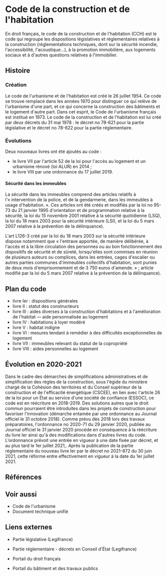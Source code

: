 # Code de la construction et de l'habitation

En droit français, le code de la construction et de l'habitation (CCH) est le code qui regroupe les dispositions législatives et réglementaires relatives à la construction (réglementations techniques, dont sur la sécurité incendie, l'accessibilité, l'acoustique...), à la promotion immobilière, aux logements sociaux et à d'autres questions relatives à l'immobilier.

## Histoire

### Création

Le code de l'urbanisme et de l'habitation est créé le 26 juillet 1954. Ce code se trouve remplacé dans les années 1970 pour distinguer ce qui relève de l'urbanisme d'une part, et ce qui concerne la construction des bâtiments et le logement d'autre part. Dans cet esprit, le Code de l'urbanisme français est institué en 1973. Le code de la construction et de l'habitation est lui créé par deux décrets du 31 mai 1978 : le décret no 78-621 pour la partie législative et le décret no 78-622 pour la partie réglementaire.

### Évolutions

Deux nouveaux livres ont été ajoutés au code :

- le livre VII par l'article 52 de la loi pour l'accès au logement et un urbanisme rénové (loi ALUR) en 2014 ;
- le livre VIII par une ordonnance du 17 juillet 2019.

#### Sécurité dans les immeubles

La sécurité dans les immeubles comprend des articles relatifs à l'« intervention de la police, et de la gendarmerie, dans les immeubles à usage d'habitation. ». Ces articles ont été créés et modifiés par la loi no 95-73 du 21 janvier 1995 d'orientation et de programmation relative à la sécurité, la loi du 15 novembre 2001 relative à la sécurité quotidienne (LSQ), la loi du 18 mars 2003 pour la sécurité intérieure (LSI), et la loi du 5 mars 2007 relative à la prévention de la délinquance).

L'art L126-3 créé par la loi du 18 mars 2003 sur la sécurité intérieure dispose notamment que « l'entrave apportée, de manière délibérée, à l'accès et à la libre circulation des personnes ou au bon fonctionnement des dispositifs de sécurité et de sûreté, lorsqu'elles sont commises en réunion de plusieurs auteurs ou complices, dans les entrées, cages d'escalier ou autres parties communes d'immeubles collectifs d'habitation, sont punies de deux mois d'emprisonnement et de 3 750 euros d'amende. » ; article modifié par la loi du 5 mars 2007 relative à la prévention de la délinquance).

## Plan du code

- livre Ier : dispositions générales
- livre II : statut des constructeurs
- livre III : aides diverses à la construction d'habitations et à l'amélioration de l'habitat — aide personnalisée au logement
- livre IV : habitations à loyer modéré
- livre V : habitat indigne
- livre VI : mesures tendant à remédier à des difficultés exceptionnelles de logement
- livre VII : immeubles relevant du statut de la copropriété
- livre VIII : aides personnelles au logement

## Évolution en 2020-2021

Dans le cadre des démarches de simplifications administratives et de simplification des règles de la construction, sous l'égide du ministère chargé de la Cohésion des territoires et du Conseil supérieur de la construction et de l'efficacité énergétique (CSCEE), en lien avec l'article 26 de la loi pour un État au service d'une société de confiance (ESSOC), ce code est en réécriture en 2018-2019. Des solutions autres que le droit commun pourraient être introduites dans les projets de construction pour favoriser l'innovation (démarche entamée par une ordonnance au Journal officiel le 31 octobre 2018). Comme prévu dès 2018 lors des travaux préparatoires, l'ordonnance no 2020-71 du 29 janvier 2020, publiée au Journal officiel le 31 janvier 2020 procède en conséquence à la réécriture du livre Ier ainsi qu'à des modifications dans d'autres livres du code. L’ordonnance prévoit une entrée en vigueur à une date fixée par décret, et au plus tard le 1er juillet 2021,. Après la publication de la partie réglementaire du nouveau livre Ier par le décret no 2021-872 du 30 juin 2021, cette réforme entre effectivement en vigueur à la date du 1er juillet 2021.

## Références

## Voir aussi

- Code de l'urbanisme
- Document technique unifié

## Liens externes

- Partie législative (Legifrance)
- Partie réglementaire - décrets en Conseil d'État (Legifrance)

- Portail du droit français
- Portail du bâtiment et des travaux publics
